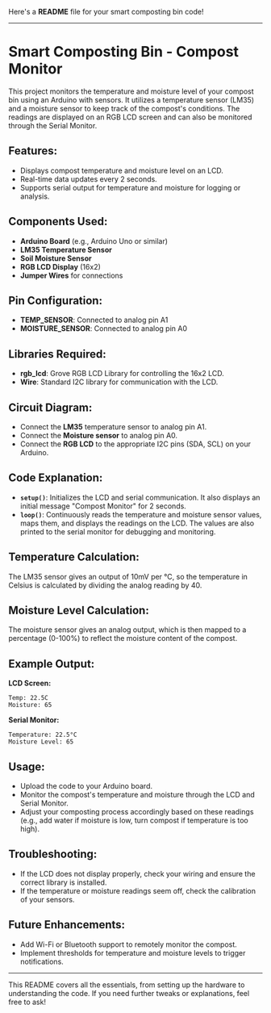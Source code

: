 Here's a **README** file for your smart composting bin code!

---

# Smart Composting Bin - Compost Monitor

This project monitors the temperature and moisture level of your compost bin using an Arduino with sensors. It utilizes a temperature sensor (LM35) and a moisture sensor to keep track of the compost's conditions. The readings are displayed on an RGB LCD screen and can also be monitored through the Serial Monitor.

## Features:
- Displays compost temperature and moisture level on an LCD.
- Real-time data updates every 2 seconds.
- Supports serial output for temperature and moisture for logging or analysis.

## Components Used:
- **Arduino Board** (e.g., Arduino Uno or similar)
- **LM35 Temperature Sensor**
- **Soil Moisture Sensor**
- **RGB LCD Display** (16x2)
- **Jumper Wires** for connections

## Pin Configuration:
- **TEMP_SENSOR**: Connected to analog pin A1
- **MOISTURE_SENSOR**: Connected to analog pin A0

## Libraries Required:
- **rgb_lcd**: Grove RGB LCD Library for controlling the 16x2 LCD.
- **Wire**: Standard I2C library for communication with the LCD.

## Circuit Diagram:
- Connect the **LM35** temperature sensor to analog pin A1.
- Connect the **Moisture sensor** to analog pin A0.
- Connect the **RGB LCD** to the appropriate I2C pins (SDA, SCL) on your Arduino.

## Code Explanation:
- **`setup()`**: Initializes the LCD and serial communication. It also displays an initial message "Compost Monitor" for 2 seconds.
- **`loop()`**: Continuously reads the temperature and moisture sensor values, maps them, and displays the readings on the LCD. The values are also printed to the serial monitor for debugging and monitoring.

## Temperature Calculation:
The LM35 sensor gives an output of 10mV per °C, so the temperature in Celsius is calculated by dividing the analog reading by 40.

## Moisture Level Calculation:
The moisture sensor gives an analog output, which is then mapped to a percentage (0-100%) to reflect the moisture content of the compost.

## Example Output:
**LCD Screen:**
```
Temp: 22.5C
Moisture: 65
```

**Serial Monitor:**
```
Temperature: 22.5°C
Moisture Level: 65
```

## Usage:
- Upload the code to your Arduino board.
- Monitor the compost's temperature and moisture through the LCD and Serial Monitor.
- Adjust your composting process accordingly based on these readings (e.g., add water if moisture is low, turn compost if temperature is too high).

## Troubleshooting:
- If the LCD does not display properly, check your wiring and ensure the correct library is installed.
- If the temperature or moisture readings seem off, check the calibration of your sensors.

## Future Enhancements:
- Add Wi-Fi or Bluetooth support to remotely monitor the compost.
- Implement thresholds for temperature and moisture levels to trigger notifications.

---

This README covers all the essentials, from setting up the hardware to understanding the code. If you need further tweaks or explanations, feel free to ask!
